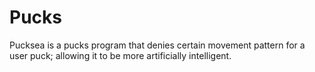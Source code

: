 # Pucks
Pucksea is a pucks program that denies certain movement pattern for a user puck; allowing it to be more artificially intelligent.

